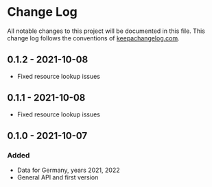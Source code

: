 # Change Log
All notable changes to this project will be documented in this file. This change log follows the conventions of [keepachangelog.com](http://keepachangelog.com/).

## 0.1.2 - 2021-10-08
- Fixed resource lookup issues

## 0.1.1 - 2021-10-08
- Fixed resource lookup issues

## 0.1.0 - 2021-10-07
### Added
- Data for Germany, years 2021, 2022
- General API and first version
